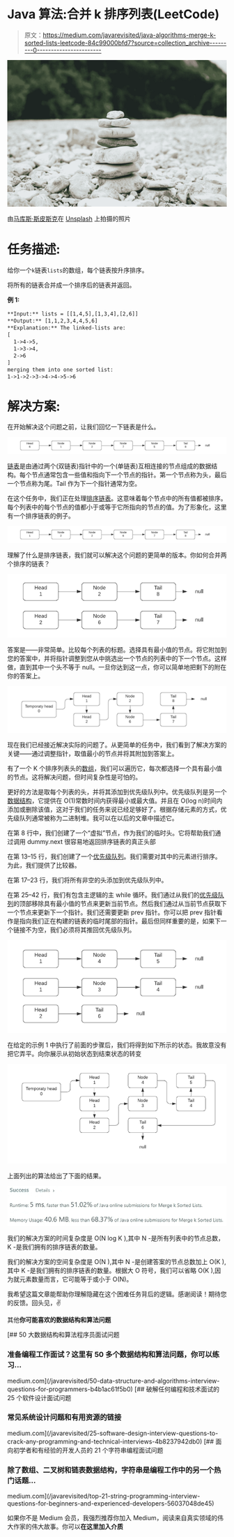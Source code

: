# Java 算法:合并 k 排序列表(LeetCode)

> 原文：<https://medium.com/javarevisited/java-algorithms-merge-k-sorted-lists-leetcode-84c99000bfd7?source=collection_archive---------0----------------------->

![](img/3f2409130d680ad8ce7f132b36683a82.png)

由[马库斯·斯皮斯克](https://unsplash.com/@markusspiske?utm_source=medium&utm_medium=referral)在 [Unsplash](https://unsplash.com?utm_source=medium&utm_medium=referral) 上拍摄的照片

# 任务描述:

给你一个`k`链表`lists`的数组，每个链表按升序排序。

将所有的链表合并成一个排序后的链表并返回。

**例 1:**

```
**Input:** lists = [[1,4,5],[1,3,4],[2,6]]
**Output:** [1,1,2,3,4,4,5,6]
**Explanation:** The linked-lists are:
[
  1->4->5,
  1->3->4,
  2->6
]
merging them into one sorted list:
1->1->2->3->4->4->5->6
```

# 解决方案:

在开始解决这个问题之前，让我们回忆一下链表是什么。

[![](img/e225e752523373a30c91c4925fe1f878.png)](https://javarevisited.blogspot.com/2017/07/top-10-linked-list-coding-questions-and.html#axzz6fY0boe26)

[链表](/javarevisited/top-20-linked-list-coding-problems-from-technical-interviews-90b64d2df093)是由通过两个(双链表)指针中的一个(单链表)互相连接的节点组成的数据结构。每个节点通常包含一些值和指向下一个节点的指针。第一个节点称为头，最后一个节点称为尾。Tail 作为下一个指针通常为空。

在这个任务中，我们正在处理[排序链表](http://www.java67.com/2016/02/how-to-sort-linkedlist-in-java-example.html)。这意味着每个节点中的所有值都被排序。每个列表中的每个节点的值都小于或等于它所指向的节点的值。为了形象化，这里有一个排序链表的例子。

[![](img/d7ca51680bd01a42fe4daf9b1a17625a.png)](http://www.java67.com/2016/02/how-to-sort-linkedlist-in-java-example.html)

理解了什么是排序链表，我们就可以解决这个问题的更简单的版本。你如何合并两个排序的链表？

[![](img/f41a1096107e4fa0b8d1f76848976b0c.png)](https://javarevisited.blogspot.com/2017/03/how-to-reverse-linked-list-in-java-using-iteration-and-recursion.html#axzz6e8hmwujv)

答案是——非常简单。比较每个列表的标题。选择具有最小值的节点。将它附加到您的答案中，并将指针调整到您从中挑选出一个节点的列表中的下一个节点。这样做，直到其中一个头不等于 null。一旦你达到这一点，你可以简单地把剩下的附在你的答案上。

[![](img/b8ca720408755ad93717a56ef4510105.png)](https://javarevisited.blogspot.com/2013/05/find-if-linked-list-contains-loops-cycle-cyclic-circular-check.html#axzz5jI43Qiwi)

现在我们已经接近解决实际的问题了。从更简单的任务中，我们看到了解决方案的关键——通过调整指针，取值最小的节点并将其附加到答案上。

有了一个 K 个排序列表头的[数组](/javarevisited/20-array-coding-problems-and-questions-from-programming-interviews-869b475b9121)，我们可以遍历它，每次都选择一个具有最小值的节点。这将解决问题，但时间复杂性是可怕的。

更好的方法是取每个列表的头，并将其添加到优先级队列中。优先级队列是另一个[数据结构](/javarevisited/top-10-free-data-structure-and-algorithms-courses-for-beginners-best-of-lot-ad807cc55f7a?source=grid_home---------0-2-----------------18---ce729948_f262_4982_a7a1_a5058c8fe9fa--)，它提供在 O(1)常数时间内获得最小或最大值。并且在 O(log n)时间内添加或删除该值，这对于我们的任务来说已经足够好了。根据存储元素的方式，优先级队列通常被称为二进制堆。我可以在以后的文章中描述它。

在第 8 行中，我们创建了一个“虚拟”节点，作为我们的临时头。它将帮助我们通过调用 dummy.next 很容易地返回排序链表的真正头部

在第 13–15 行，我们创建了一个[优先级队列](https://javarevisited.blogspot.com/2013/10/what-is-priorityqueue-data-structure-java-example-tutorial.html#axzz6f4s58Ml9)。我们需要对其中的元素进行排序。为此，我们提供了比较器。

在第 17–23 行，我们将所有非空的头添加到优先级队列中。

在第 25–42 行，我们有包含主逻辑的主 while 循环。我们通过从我们的[优先级队列](http://www.java67.com/2015/07/how-to-use-priorityqueue-in-java-example.html)的顶部移除具有最小值的节点来更新当前节点。然后我们通过从当前节点获取下一个节点来更新下一个指针。我们还需要更新 prev 指针。你可以把 prev 指针看作是指向我们正在构建的链表的临时尾部的指针。最后但同样重要的是，如果下一个链接不为空，我们必须将其推回优先级队列。

[![](img/93c3244d3a6fa561dd4b5661717b83a6.png)](https://www.java67.com/2020/07/how-to-get-first-and-last-element-of-linkedlist-in-java.html)

在给定的示例 1 中执行了前面的步骤后，我们将得到如下所示的状态。我故意没有把它弄平。向你展示从初始状态到结束状态的转变

[![](img/104540eb1e3355d7d0c867cbcbd2c0d0.png)](https://www.java67.com/2018/06/data-structure-and-algorithm-interview-questions-programmers.html)

上面列出的算法给出了下面的结果。

![](img/4e54a48b21c195695af3973f96f6dda9.png)

我们的解决方案的时间复杂度是 O(N log K ),其中 N -是所有列表中的节点总数，K -是我们拥有的排序链表的数量。

我们的解决方案的空间复杂度是 O(N ),其中 N -是创建答案的节点总数加上 O(K ),其中 K -是我们拥有的排序链表的数量。根据大 O 符号，我们可以省略 O(K ),因为就元素数量而言，它可能等于或小于 O(N)。

我希望这篇文章能帮助你理解隐藏在这个困难任务背后的逻辑。感谢阅读！期待您的反馈。回头见，✌

其他**你可能喜欢的数据结构和算法问题**

[](/javarevisited/50-data-structure-and-algorithms-interview-questions-for-programmers-b4b1ac61f5b0) [## 50 大数据结构和算法程序员面试问题

### 准备编程工作面试？这里有 50 多个数据结构和算法问题，你可以练习…

medium.com](/javarevisited/50-data-structure-and-algorithms-interview-questions-for-programmers-b4b1ac61f5b0) [](/javarevisited/25-software-design-interview-questions-to-crack-any-programming-and-technical-interviews-4b8237942db0) [## 破解任何编程和技术面试的 25 个软件设计面试问题

### 常见系统设计问题和有用资源的链接

medium.com](/javarevisited/25-software-design-interview-questions-to-crack-any-programming-and-technical-interviews-4b8237942db0) [](/javarevisited/top-21-string-programming-interview-questions-for-beginners-and-experienced-developers-56037048de45) [## 面向初学者和有经验的开发人员的 21 个字符串编程面试问题

### 除了数组、二叉树和链表数据结构，字符串是编程工作中的另一个热门话题…

medium.com](/javarevisited/top-21-string-programming-interview-questions-for-beginners-and-experienced-developers-56037048de45) 

如果你不是 Medium 会员，我强烈推荐你加入 Medium，阅读来自真实领域的伟大作家的伟大故事。你可以**在这里加入介质**[](/@somasharma_81597/membership)